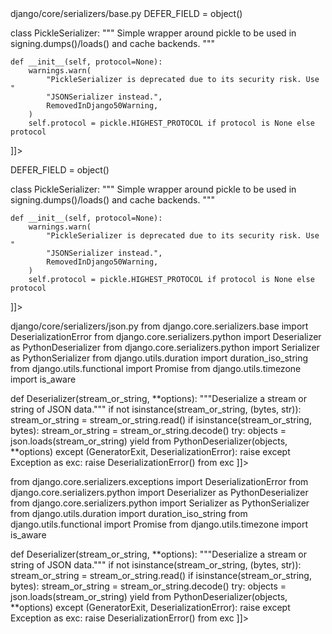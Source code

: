 <change>
<file change-number-for-this-file="1">django/core/serializers/base.py</file>
<original line-count="14" no-ellipsis="true"><![CDATA[
from django.utils.deprecation import RemovedInDjango50Warning

DEFER_FIELD = object()


class PickleSerializer:
    """
    Simple wrapper around pickle to be used in signing.dumps()/loads() and
    cache backends.
    """

    def __init__(self, protocol=None):
        warnings.warn(
            "PickleSerializer is deprecated due to its security risk. Use "
            "JSONSerializer instead.",
            RemovedInDjango50Warning,
        )
        self.protocol = pickle.HIGHEST_PROTOCOL if protocol is None else protocol
]]>

</original>
<modified no-ellipsis="true"><![CDATA[
from django.utils.deprecation import RemovedInDjango50Warning
from django.core.serializers.exceptions import DeserializationError

DEFER_FIELD = object()


class PickleSerializer:
    """
    Simple wrapper around pickle to be used in signing.dumps()/loads() and
    cache backends.
    """

    def __init__(self, protocol=None):
        warnings.warn(
            "PickleSerializer is deprecated due to its security risk. Use "
            "JSONSerializer instead.",
            RemovedInDjango50Warning,
        )
        self.protocol = pickle.HIGHEST_PROTOCOL if protocol is None else protocol
]]>

</modified>
</change>

<change>
<file change-number-for-this-file="2">django/core/serializers/json.py</file>
<original line-count="14" no-ellipsis="true"><![CDATA[
import decimal
import json
import uuid

from django.core.serializers.base import DeserializationError
from django.core.serializers.python import Deserializer as PythonDeserializer
from django.core.serializers.python import Serializer as PythonSerializer
from django.utils.duration import duration_iso_string
from django.utils.functional import Promise
from django.utils.timezone import is_aware


def Deserializer(stream_or_string, **options):
    """Deserialize a stream or string of JSON data."""
    if not isinstance(stream_or_string, (bytes, str)):
        stream_or_string = stream_or_string.read()
    if isinstance(stream_or_string, bytes):
        stream_or_string = stream_or_string.decode()
    try:
        objects = json.loads(stream_or_string)
        yield from PythonDeserializer(objects, **options)
    except (GeneratorExit, DeserializationError):
        raise
    except Exception as exc:
        raise DeserializationError() from exc
]]>

</original>
<modified no-ellipsis="true"><![CDATA[
import decimal
import json
import uuid

from django.core.serializers.exceptions import DeserializationError
from django.core.serializers.python import Deserializer as PythonDeserializer
from django.core.serializers.python import Serializer as PythonSerializer
from django.utils.duration import duration_iso_string
from django.utils.functional import Promise
from django.utils.timezone import is_aware


def Deserializer(stream_or_string, **options):
    """Deserialize a stream or string of JSON data."""
    if not isinstance(stream_or_string, (bytes, str)):
        stream_or_string = stream_or_string.read()
    if isinstance(stream_or_string, bytes):
        stream_or_string = stream_or_string.decode()
    try:
        objects = json.loads(stream_or_string)
        yield from PythonDeserializer(objects, **options)
    except (GeneratorExit, DeserializationError):
        raise
    except Exception as exc:
        raise DeserializationError() from exc
]]>

</modified>
</change>